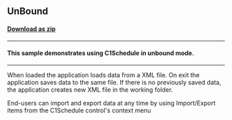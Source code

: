 ## UnBound
#### [Download as zip](https://minhaskamal.github.io/DownGit/#/home?url=https://github.com/GrapeCity/ComponentOne-WinForms-Samples/tree/master/NetFramework\Schedule\VB\UnBound)
____
#### This sample demonstrates using C1Schedule in unbound mode.
____
When loaded the application loads data from a  XML file. On exit the application saves data to the same file. If there is no previously saved data, the application creates new XML file in the working folder. 

End-users can import and export data at any time by using Import/Export items from the C1Schedule control's context menu 







